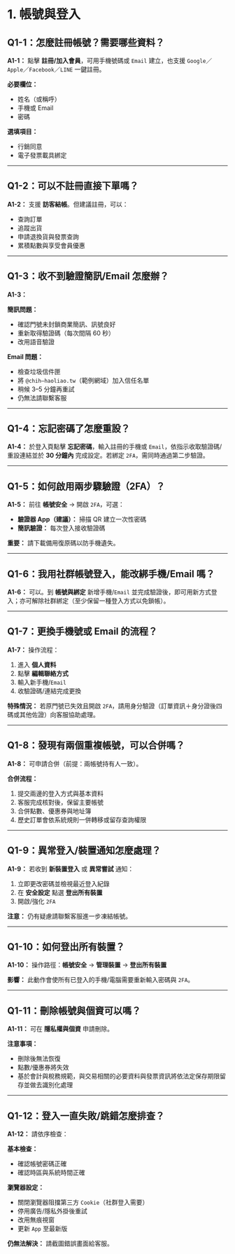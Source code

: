 # 1. 帳號與登入

## Q1-1：怎麼註冊帳號？需要哪些資料？

**A1-1：** 點擊 **註冊/加入會員**，可用手機號碼或 `Email` 建立，也支援 `Google`／`Apple`／`Facebook`／`LINE` 一鍵註冊。

**必要欄位：**

- 姓名（或稱呼）
- 手機或 Email
- 密碼

**選填項目：**

- 行銷同意
- 電子發票載具綁定

---

## Q1-2：可以不註冊直接下單嗎？

**A1-2：** 支援 **訪客結帳**。但建議註冊，可以：

- 查詢訂單
- 追蹤出貨
- 申請退換貨與發票查詢
- 累積點數與享受會員優惠

---

## Q1-3：收不到驗證簡訊/Email 怎麼辦？

**A1-3：**

**簡訊問題：**

- 確認門號未封鎖商業簡訊、訊號良好
- 重新取得驗證碼（每次間隔 60 秒）
- 改用語音驗證

**Email 問題：**

- 檢查垃圾信件匣
- 將 `@chih–haoliao.tw`（範例網域）加入信任名單
- 稍候 3–5 分鐘再重試
- 仍無法請聯繫客服

---

## Q1-4：忘記密碼了怎麼重設？

**A1-4：** 於登入頁點擊 **忘記密碼**，輸入註冊的手機或 `Email`，依指示收取驗證碼/重設連結並於 **30 分鐘內** 完成設定。若綁定 `2FA`，需同時通過第二步驗證。

---

## Q1-5：如何啟用兩步驟驗證（2FA）？

**A1-5：** 前往 **帳號安全** → 開啟 `2FA`，可選：

- **驗證器 App（建議）：** 掃描 QR 建立一次性密碼
- **簡訊驗證：** 每次登入接收驗證碼

**重要：** 請下載備用復原碼以防手機遺失。

---

## Q1-6：我用社群帳號登入，能改綁手機/Email 嗎？

**A1-6：** 可以。到 **帳號與綁定** 新增手機/`Email` 並完成驗證後，即可用新方式登入；亦可解除社群綁定（至少保留一種登入方式以免鎖帳）。

---

## Q1-7：更換手機號或 Email 的流程？

**A1-7：** 操作流程：

1. 進入 **個人資料**
2. 點擊 **編輯聯絡方式**
3. 輸入新手機/`Email`
4. 收驗證碼/連結完成更換

**特殊情況：** 若原門號已失效且開啟 `2FA`，請用身分驗證（訂單資訊＋身分證後四碼或其他佐證）向客服協助處理。

---

## Q1-8：發現有兩個重複帳號，可以合併嗎？

**A1-8：** 可申請合併（前提：兩帳號持有人一致）。

**合併流程：**

1. 提交兩邊的登入方式與基本資料
2. 客服完成核對後，保留主要帳號
3. 合併點數、優惠券與地址簿
4. 歷史訂單會依系統規則一併轉移或留存查詢權限

---

## Q1-9：異常登入/裝置通知怎麼處理？

**A1-9：** 若收到 **新裝置登入** 或 **異常嘗試** 通知：

1. 立即更改密碼並檢視最近登入紀錄
2. 在 **安全設定** 點選 **登出所有裝置**
3. 開啟/強化 `2FA`

**注意：** 仍有疑慮請聯繫客服進一步凍結帳號。

---

## Q1-10：如何登出所有裝置？

**A1-10：** 操作路徑：**帳號安全** → **管理裝置** → **登出所有裝置**

**影響：** 此動作會使所有已登入的手機/電腦需要重新輸入密碼與 `2FA`。

---

## Q1-11：刪除帳號與個資可以嗎？

**A1-11：** 可在 **隱私權與個資** 申請刪除。

**注意事項：**

- 刪除後無法恢復
- 點數/優惠券將失效
- 基於會計與稅務規範，與交易相關的必要資料與發票資訊將依法定保存期限留存並做去識別化處理

---

## Q1-12：登入一直失敗/跳錯怎麼排查？

**A1-12：** 請依序檢查：

**基本檢查：**

- 確認帳號密碼正確
- 確認時區與系統時間正確

**瀏覽器設定：**

- 關閉瀏覽器阻擋第三方 `Cookie`（社群登入需要）
- 停用廣告/隱私外掛後重試
- 改用無痕視窗
- 更新 `App` 至最新版

**仍無法解決：** 請截圖錯誤畫面給客服。
